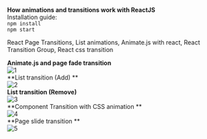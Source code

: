 **How animations and transitions work with ReactJS**
<br/>
Installation guide:
<br/>
`npm install`
<br/>
`npm start`

React Page Transitions, List animations, Animate.js with react, React Transition Group, React css transition

**Animate.js and page fade transition**
<br/>
![1](https://user-images.githubusercontent.com/627361/35263182-396e0402-0031-11e8-8ea8-17abd2abda9d.gif)
<br/>
**List transition (Add) **
<br/>
![2](https://user-images.githubusercontent.com/627361/35263183-3995f1d8-0031-11e8-9970-49768b4babf9.gif)
<br/>
**List transition (Remove)**
<br/>
![3](https://user-images.githubusercontent.com/627361/35263184-39bf06f4-0031-11e8-8a6c-2beb79f7269b.gif)
<br/>
**Component Transition with CSS animation **
<br/>
![4](https://user-images.githubusercontent.com/627361/35263185-39f02216-0031-11e8-8972-84f793b8b50c.gif)
<br/>
**Page slide transition **
<br/>
![5](https://user-images.githubusercontent.com/627361/35263186-3a189656-0031-11e8-8b95-8487a48332c3.gif)

